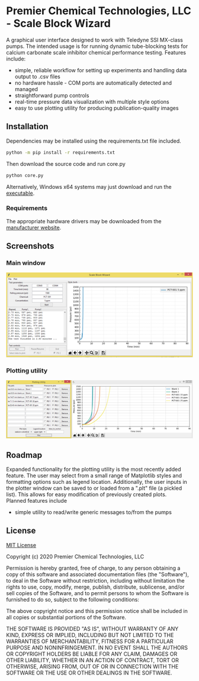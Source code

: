 # Premier Chemical Technologies, LLC  - Scale Block Wizard
A graphical user interface designed to work with Teledyne SSI MX-class pumps.
The intended usage is for running dynamic tube-blocking tests for calcium
carbonate scale inhibitor chemical performance testing.
Features include:
  * simple, reliable workflow for setting up experiments and
   handling data output to .csv files
  * no hardware hassle - COM ports are automatically detected and managed
  * straightforward pump controls
  * real-time pressure data visualization with multiple style options
  * easy to use plotting utility for producing publication-quality images

## Installation
Dependencies may be installed using the requirements.txt file included.
```bash
python -m pip install -r requirements.txt
```

Then download the source code and run core.py
```bash
python core.py
```
Alternatively, Windows x64 systems may just download and run
the [executable](https://github.com/teauxfu/pct-scalewiz/releases/download/v1.0/Scale.Block.Wizard.exe).

### Requirements
The appropriate hardware drivers may be downloaded from the
 [manufacturer website](https://ssihplc.com/manuals/#driver-downloads).

## Screenshots
### Main window
![](images/main_window.PNG)
### Plotting utility
![](images/plotting_utility.PNG)

## Roadmap
Expanded functionality for the plotting utility is the most recently
added feature. The user may select from a small range of Matplotlib styles and formatting options such as legend location.
Additionally, the user inputs in the plotter window can be saved to or loaded from a ".plt" file (a pickled list). This allows for easy modification of previously created plots.  
Planned features include
  * simple utility to read/write generic messages to/from the pumps


## License
[MIT License](https://choosealicense.com/licenses/mit/)

Copyright (c) 2020 Premier Chemical Technologies, LLC

Permission is hereby granted, free of charge, to any person obtaining a copy of this software and associated documentation files (the "Software"), to deal in the Software without restriction, including without limitation the rights to use, copy, modify, merge, publish, distribute, sublicense, and/or sell copies of the Software, and to permit persons to whom the Software is furnished to do so, subject to the following conditions:

The above copyright notice and this permission notice shall be included in all copies or substantial portions of the Software.

THE SOFTWARE IS PROVIDED "AS IS", WITHOUT WARRANTY OF ANY KIND, EXPRESS OR IMPLIED, INCLUDING BUT NOT LIMITED TO THE WARRANTIES OF MERCHANTABILITY, FITNESS FOR A PARTICULAR PURPOSE AND NONINFRINGEMENT. IN NO EVENT SHALL THE AUTHORS OR COPYRIGHT HOLDERS BE LIABLE FOR ANY CLAIM, DAMAGES OR OTHER LIABILITY, WHETHER IN AN ACTION OF CONTRACT, TORT OR OTHERWISE, ARISING FROM, OUT OF OR IN CONNECTION WITH THE SOFTWARE OR THE USE OR OTHER DEALINGS IN THE SOFTWARE.
